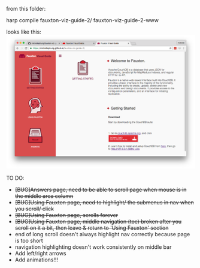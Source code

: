 from this folder: 

  harp compile fauxton-viz-guide-2/ fauxton-viz-guide-2-www

looks like this:
![Screenshot](https://github.com/michellephung/fauxton-viz-guide-2/blob/master/Screen%20Shot%202016-09-13%20at%2012.48.36%20AM.png)



TO DO:

  - ~~[BUG]Answers page, need to be able to scroll page when mouse is in the middle area column~~
  - ~~[BUG]Using Fauxton page, need to highlight/ the submenus in nav when you scroll/ click~~
  - ~~[BUG]Using Fauxton page, scrolls forever~~
  - ~~[BUG]Using Fauxton page, middle navigation (toc) broken after you scroll on it a bit, then leave & return to 'Using Fauxton' section~~
  - end of long scroll doesn't always highlight nav correctly because page is too short
  - navigation highlighting doesn't work consistently on middle bar
  - Add left/right arrows
  - Add animations!!!
